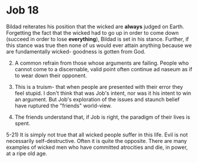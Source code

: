 # Job 18

Bildad reiterates his position that the wicked are **always** judged on Earth.
Forgetting the fact that the wicked had to go up in order to come down (succeed in order to lose __everything__), Bildad is set in his stance.
Further, if this stance was true then none of us would ever attain anything because we are fundamentally wicked- goodness is gotten from God.

2) A common refrain from those whose arguments are failing.
   People who cannot come to a discernable, valid point often continue ad naseum as if to wear down their opponent.

3) This is a truism- that when people are presented with their error they feel stupid.
   I don't think that was Job's intent, nor was it his intent to win an argument.
   But Job's exploration of the issues and staunch belief have ruptured the "friends" world-view.

4) The friends understand that, if Job is right, the paradigm of their lives is spent.

5-21) It is simply not true that all wicked people suffer in this life.
      Evil is not necessarily self-destructive.
      Often it is quite the opposite.
      There are many examples of wicked men who have committed atrocities and die, in power, at a ripe old age.
